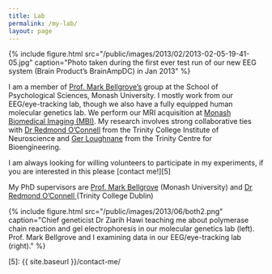 ```yaml
---
title: Lab
permalink: /my-lab/
layout: page
---
```


{% include figure.html src="/public/images/2013/02/2013-02-05-19-41-05.jpg" caption="Photo taken during the first ever test run of our new EEG system (Brain Product’s BrainAmpDC) in Jan 2013" %}

I am a member of [Prof. Mark Bellgrove’s][1] group at the School of Psychological Sciences, Monash University. I mostly work from our EEG/eye-tracking lab, though we also have a fully equipped human molecular genetics lab. We perform our MRI acquisition at [Monash Biomedical Imaging (MBI)][2]. My research involves strong collaborative ties with [Dr Redmond O’Connell][3] from the Trinity College Institute of Neuroscience and [Ger Loughnane][4]  from the Trinity Centre for Bioengineering.

I am always looking for willing volunteers to participate in my experiments, if you are interested in this please [contact me!][5]

My PhD supervisors are [Prof. Mark Bellgrove][1] (Monash University) and [Dr Redmond O’Connell ][3](Trinity College Dublin)

{% include figure.html src="/public/images/2013/06/both2.png" caption="Chief geneticist Dr Ziarih Hawi teaching me about polymerase chain reaction and gel electrophoresis in our molecular genetics lab (left). Prof. Mark Bellgrove and I examining data in our EEG/eye-tracking lab (right)." %}

 [1]: http://monash.edu/research/people/profiles/profile.html?sid=1985044&pid=6456
 [2]: http://www.mbi.monash.edu.au/
 [3]: http://www.tcd.ie/Neuroscience/partners/PI%20Profiles/Redmond_OConnell.php
 [4]: http://www.mee.tcd.ie/neuraleng/People/Gerard
 [5]: {{ site.baseurl }}/contact-me/